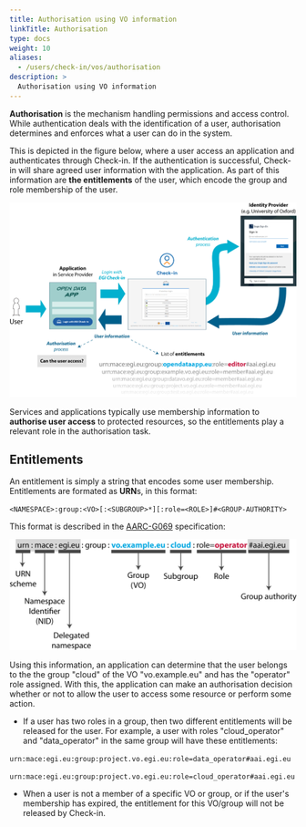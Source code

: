 ```yaml
---
title: Authorisation using VO information
linkTitle: Authorisation
type: docs
weight: 10
aliases:
  - /users/check-in/vos/authorisation
description: >
  Authorisation using VO information
---
```


**Authorisation** is the mechanism handling permissions and access control.
While authentication deals with the identification of a user, authorisation
determines and enforces what a user can do in the system.

This is depicted in the figure below, where a user access an application and
authenticates through Check-in. If the authentication is successful, Check-in
will share agreed user information with the application. As part of this
information are **the entitlements** of the user, which encode the group and
role membership of the user.

![Check-in flow](checkin_flow.jpg)

Services and applications typically use membership information to **authorise
user access** to protected resources, so the entitlements play a relevant role
in the authorisation task.

## Entitlements

An entitlement is simply a string that encodes some user membership.
Entitlements are formated as **URN**s, in this format:

`<NAMESPACE>:group:<VO>[:<SUBGROUP>*][:role=<ROLE>]#<GROUP-AUTHORITY>`

This format is described in the
[AARC-G069](https://aarc-community.org/guidelines/aarc-g069/) specification:

![Structure of an entitlement](entitlements.jpg)

Using this information, an application can determine that the user belongs to
the the group "cloud" of the VO "vo.example.eu" and has the "operator" role
assigned. With this, the application can make an authorisation decision whether
or not to allow the user to access some resource or perform some action.

- If a user has two roles in a group, then two different entitlements will be
  released for the user. For example, a user with roles "cloud_operator" and
  "data_operator" in the same group will have these entitlements:

`urn:mace:egi.eu:group:project.vo.egi.eu:role=data_operator#aai.egi.eu`

`urn:mace:egi.eu:group:project.vo.egi.eu:role=cloud_operator#aai.egi.eu`

- When a user is not a member of a specific VO or group, or if the user's
  membership has expired, the entitlement for this VO/group will not be released
  by Check-in.
